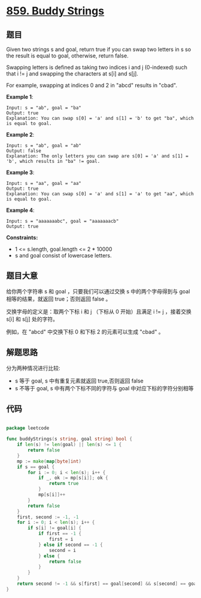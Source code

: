 # [859. Buddy Strings](https://leetcode.com/problems/buddy-strings/)

## 题目

Given two strings s and goal, return true if you can swap two letters in s so the result is equal to goal, otherwise, return false.

Swapping letters is defined as taking two indices i and j (0-indexed) such that i != j and swapping the characters at s[i] and s[j].

For example, swapping at indices 0 and 2 in "abcd" results in "cbad".

**Example 1**:

    Input: s = "ab", goal = "ba"
    Output: true
    Explanation: You can swap s[0] = 'a' and s[1] = 'b' to get "ba", which is equal to goal.

**Example 2**:

    Input: s = "ab", goal = "ab"
    Output: false
    Explanation: The only letters you can swap are s[0] = 'a' and s[1] = 'b', which results in "ba" != goal.

**Example 3**:

    Input: s = "aa", goal = "aa"
    Output: true
    Explanation: You can swap s[0] = 'a' and s[1] = 'a' to get "aa", which is equal to goal.

**Example 4**:

    Input: s = "aaaaaaabc", goal = "aaaaaaacb"
    Output: true

**Constraints:**

- 1 <= s.length, goal.length <= 2 * 10000
- s and goal consist of lowercase letters.

## 题目大意

给你两个字符串 s 和 goal ，只要我们可以通过交换 s 中的两个字母得到与 goal 相等的结果，就返回 true；否则返回 false 。

交换字母的定义是：取两个下标 i 和 j （下标从 0 开始）且满足 i != j ，接着交换 s[i] 和 s[j] 处的字符。

例如，在 "abcd" 中交换下标 0 和下标 2 的元素可以生成 "cbad" 。

## 解题思路

分为两种情况进行比较:
- s 等于 goal, s 中有重复元素就返回 true,否则返回 false
- s 不等于 goal, s 中有两个下标不同的字符与 goal 中对应下标的字符分别相等

## 代码

```go

package leetcode

func buddyStrings(s string, goal string) bool {
	if len(s) != len(goal) || len(s) <= 1 {
		return false
	}
	mp := make(map[byte]int)
	if s == goal {
		for i := 0; i < len(s); i++ {
			if _, ok := mp[s[i]]; ok {
				return true
			}
			mp[s[i]]++
		}
		return false
	}
	first, second := -1, -1
	for i := 0; i < len(s); i++ {
		if s[i] != goal[i] {
			if first == -1 {
				first = i
			} else if second == -1 {
				second = i
			} else {
				return false
			}
		}
	}
	return second != -1 && s[first] == goal[second] && s[second] == goal[first]
}
```